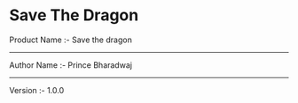 # Save The Dragon
  Product Name :- Save the dragon
  <hr> 
  Author Name :- Prince Bharadwaj 
  <hr>
  Version :- 1.0.0

